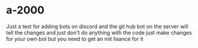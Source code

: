 # a-2000
Just a test for adding bots on discord and the git hub bot on the server will tell the changes
and just don't do anything with the code just make changes for your own bot but you need to get an mit lisance for it

